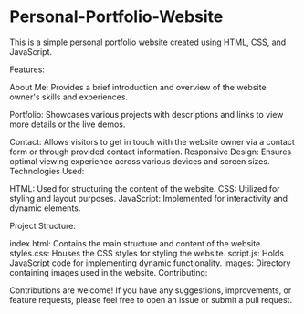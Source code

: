 # Personal-Portfolio-Website
This is a simple personal portfolio website created using HTML, CSS, and JavaScript.

Features:

About Me: Provides a brief introduction and overview of the website owner's skills and experiences.

Portfolio: Showcases various projects with descriptions and links to view more details or the live demos.

Contact: Allows visitors to get in touch with the website owner via a contact form or through provided contact information.
Responsive Design: Ensures optimal viewing experience across various devices and screen sizes.
Technologies Used:

HTML: Used for structuring the content of the website.
CSS: Utilized for styling and layout purposes.
JavaScript: Implemented for interactivity and dynamic elements.

Project Structure:

index.html: Contains the main structure and content of the website.
styles.css: Houses the CSS styles for styling the website.
script.js: Holds JavaScript code for implementing dynamic functionality.
images: Directory containing images used in the website.
Contributing:

Contributions are welcome! If you have any suggestions, improvements, or feature requests, please feel free to open an issue or submit a pull request.
